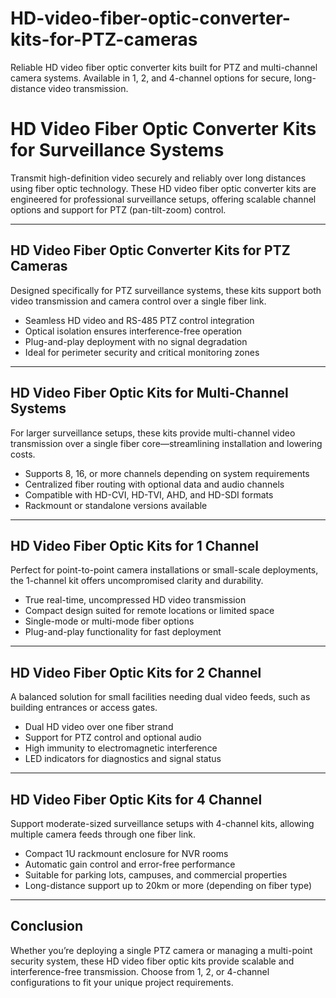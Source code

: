 # HD-video-fiber-optic-converter-kits-for-PTZ-cameras
Reliable HD video fiber optic converter kits built for PTZ and multi-channel camera systems. Available in 1, 2, and 4-channel options for secure, long-distance video transmission.

# HD Video Fiber Optic Converter Kits for Surveillance Systems

Transmit high-definition video securely and reliably over long distances using fiber optic technology. These HD video fiber optic converter kits are engineered for professional surveillance setups, offering scalable channel options and support for PTZ (pan-tilt-zoom) control.

---

## HD Video Fiber Optic Converter Kits for PTZ Cameras

Designed specifically for PTZ surveillance systems, these kits support both video transmission and camera control over a single fiber link.

- Seamless HD video and RS-485 PTZ control integration  
- Optical isolation ensures interference-free operation  
- Plug-and-play deployment with no signal degradation  
- Ideal for perimeter security and critical monitoring zones  

---

## HD Video Fiber Optic Kits for Multi-Channel Systems

For larger surveillance setups, these kits provide multi-channel video transmission over a single fiber core—streamlining installation and lowering costs.

- Supports 8, 16, or more channels depending on system requirements  
- Centralized fiber routing with optional data and audio channels  
- Compatible with HD-CVI, HD-TVI, AHD, and HD-SDI formats  
- Rackmount or standalone versions available  

---

## HD Video Fiber Optic Kits for 1 Channel

Perfect for point-to-point camera installations or small-scale deployments, the 1-channel kit offers uncompromised clarity and durability.

- True real-time, uncompressed HD video transmission  
- Compact design suited for remote locations or limited space  
- Single-mode or multi-mode fiber options  
- Plug-and-play functionality for fast deployment  

---

## HD Video Fiber Optic Kits for 2 Channel

A balanced solution for small facilities needing dual video feeds, such as building entrances or access gates.

- Dual HD video over one fiber strand  
- Support for PTZ control and optional audio  
- High immunity to electromagnetic interference  
- LED indicators for diagnostics and signal status  

---

## HD Video Fiber Optic Kits for 4 Channel

Support moderate-sized surveillance setups with 4-channel kits, allowing multiple camera feeds through one fiber link.

- Compact 1U rackmount enclosure for NVR rooms  
- Automatic gain control and error-free performance  
- Suitable for parking lots, campuses, and commercial properties  
- Long-distance support up to 20km or more (depending on fiber type)  

---

## Conclusion

Whether you’re deploying a single PTZ camera or managing a multi-point security system, these HD video fiber optic kits provide scalable and interference-free transmission. Choose from 1, 2, or 4-channel configurations to fit your unique project requirements.
